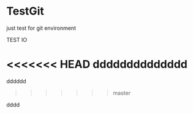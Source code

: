 # TestGit
just test for git environment


TEST IO

<<<<<<< HEAD
dddddddddddddd
=======
dddddd
>>>>>>> master

dddd
